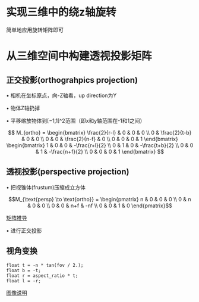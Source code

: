 # 实现三维中的绕z轴旋转
简单地应用旋转矩阵即可
# 从三维空间中构建透视投影矩阵
## 正交投影(orthograhpics projection)
• 相机在坐标原点，向-Z轴看，up direction为Y

• 物体Z轴扔掉

• 平移缩放物体到[−1,1]^2范围（即x和y轴范围在-1和1之间）

$$
M_{ortho} = \begin{bmatrix}
\frac{2}{r-l} & 0 & 0 & 0 \\
0 & \frac{2}{t-b} & 0 & 0 \\
0 & 0 & \frac{2}{n-f} & 0 \\
0 & 0 & 0 & 1
\end{bmatrix}
\begin{bmatrix}
1 & 0 & 0 & -\frac{r+l}{2} \\
0 & 1 & 0 & -\frac{t+b}{2} \\
0 & 0 & 1 & -\frac{n+f}{2} \\
0 & 0 & 0 & 1
\end{bmatrix}
$$
## 透视投影(perspective projection)
• 把视锥体(frustum)压缩成立方体
```math
M_{\text{persp} \to \text{ortho}} = \begin{pmatrix}
n & 0 & 0 & 0 \\
0 & n & 0 & 0 \\
0 & 0 & n+f & -nf \\
0 & 0 & 1 & 0
\end{pmatrix}
```
[矩阵推导](正交投影.pdf)

• 进行正交投影
## 视角变换
    float t = -n * tan(fov / 2.);
    float b = -t;
    float r = aspect_ratio * t;
    float l = -r;
[图像说明](视角变换.pdf)
